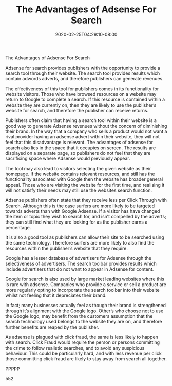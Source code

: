 ﻿---
title: "The Advantages of Adsense For Search"
date: 2020-02-25T04:29:10-08:00
description: "Adsense Tips for Web Success"
featured_image: "/images/Adsense.jpg"
tags: ["Adsense"]
---

The Advantages of Adsense For Search

Adsense for search provides publishers with the opportunity to provide a search tool through their website. The search tool provides results which contain adwords adverts, and therefore publishers can generate revenues.

The effectiveness of this tool for publishers comes in its functionality for website visitors. Those who have browsed resources on a website may return to Google to complete a search. If this resource is contained within a website they are currently on, then they are likely to use the publisher’s website for search, and therefore the publisher can receive returns.

Publishers often claim that having a search tool within their website is a good way to generate Adsense revenues without the concern of diminishing their brand. In the way that a company who sells a product would not want a rival provider having an adsense advert within their website, they will not feel that this disadvantage is relevant. The advantages of adsense for search also lies in the space that it occupies on screen. The results are displayed on a separate page, so publishers do not feel that they are sacrificing space where Adsense would previously appear.

The tool may also lead to visitors selecting the given website as their homepage. If the website contains relevant resources, and still has the functionality associated with Google then the website has broader general appeal. Those who are visiting the website for the first time, and realising it will not satisfy their needs may still use the websites search function.

Adsense publishers often state that they receive less per Click Through with Search.  Although this is the case surfers are more likely to be targeted towards adverts than with Google Adsense. If a visitor has have changed the item or topic they wish to search for, and isn’t compelled by the adverts; they can still find what they are looking for as the publisher earns a percentage.

It is also a good tool as publishers can allow their site to be searched using the same technology. Therefore surfers are more likely to also find the resources within the publisher’s website that they require. 

Google has a lesser database of advertisers for Adsense through the selectiveness of advertisers. The search toolbar provides results which include advertisers that do not want to appear in Adsense for content. 

Google for search is also used by large market leading websites where this is rare with adsense. Companies who provide a service or sell a product are more regularly opting to incorporate the search toolbar into their website whilst not feeling that it depreciates their brand.

In fact; many businesses actually feel as though their brand is strengthened through it’s alignment with the Google logo. Other’s who choose not to use the Google logo, may benefit from the customers assumption that the search technology used belongs to the website they are on, and therefore further benefits are reaped by the publisher. 

As adsense is plagued with click fraud, the same is less likely to happen with search. Click Fraud would require the person or persons committing the crime to follow realistic searches, and to avoid any suspicious behaviour. This could be particularly hard, and with less revenue per click those committing click fraud are likely to stay away from search all together.  

PPPPP

552

